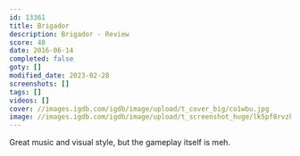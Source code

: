 ```yaml
---
id: 13361
title: Brigador
description: Brigador - Review
score: 40
date: 2016-06-14
completed: false
goty: []
modified_date: 2023-02-28
screenshots: []
tags: []
videos: []
cover: //images.igdb.com/igdb/image/upload/t_cover_big/co1wbu.jpg
image: //images.igdb.com/igdb/image/upload/t_screenshot_huge/lk5pf8rvzkfgrmccm1ds.jpg
---
```

Great music and visual style, but the gameplay itself is meh.